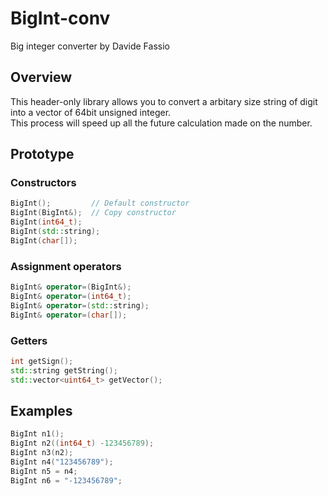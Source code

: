 # BigInt-conv
Big integer converter by Davide Fassio

## Overview
This header-only library allows you to convert a arbitary size string of digit into a vector of 64bit unsigned integer.\
This process will speed up all the future calculation made on the number.

## Prototype
### Constructors
```c++
BigInt();         // Default constructor
BigInt(BigInt&);  // Copy constructor
BigInt(int64_t);
BigInt(std::string);
BigInt(char[]);
```

### Assignment operators
```c++
BigInt& operator=(BigInt&);
BigInt& operator=(int64_t);
BigInt& operator=(std::string);
BigInt& operator=(char[]);
```

### Getters
```c++
int getSign();
std::string getString();
std::vector<uint64_t> getVector();
```

## Examples
```c++
BigInt n1();
BigInt n2((int64_t) -123456789);
BigInt n3(n2);
BigInt n4("123456789");
BigInt n5 = n4;
BigInt n6 = "-123456789";
```

```c++

```
